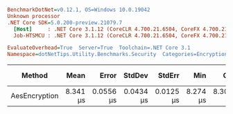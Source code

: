 ``` ini

BenchmarkDotNet=v0.12.1, OS=Windows 10.0.19042
Unknown processor
.NET Core SDK=5.0.200-preview.21079.7
  [Host]     : .NET Core 3.1.12 (CoreCLR 4.700.21.6504, CoreFX 4.700.21.6905), X64 RyuJIT
  Job-HTSMCU : .NET Core 3.1.12 (CoreCLR 4.700.21.6504, CoreFX 4.700.21.6905), X64 RyuJIT

EvaluateOverhead=True  Server=True  Toolchain=.NET Core 3.1  
Namespace=dotNetTips.Utility.Benchmarks.Security  Categories=EncryptionHelper  

```
|        Method |     Mean |     Error |    StdDev |    StdErr |      Min |       Q1 |   Median |       Q3 |      Max |      Op/s | CI99.9% Margin | Iterations | Kurtosis | MValue | Skewness | Rank | LogicalGroup | Baseline | Code Size |  Gen 0 |  Gen 1 | Gen 2 | Allocated |
|-------------- |---------:|----------:|----------:|----------:|---------:|---------:|---------:|---------:|---------:|----------:|---------------:|-----------:|---------:|-------:|---------:|-----:|------------- |--------- |----------:|-------:|-------:|------:|----------:|
| AesEncryption | 8.341 μs | 0.0556 μs | 0.0434 μs | 0.0125 μs | 8.274 μs | 8.306 μs | 8.358 μs | 8.372 μs | 8.404 μs | 119,896.4 |      0.0556 μs |      12.00 |    1.493 |  2.000 |  -0.2487 |    1 |            * |       No |   2.62 KB | 2.0294 | 0.0153 |     - |  18.84 KB |
